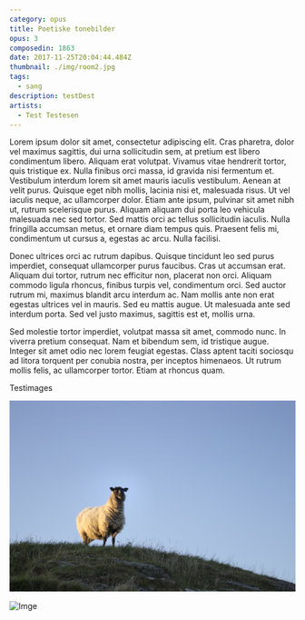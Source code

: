 ```yaml
---
category: opus
title: Poetiske tonebilder
opus: 3
composedin: 1863
date: 2017-11-25T20:04:44.484Z
thumbnail: ./img/room2.jpg
tags:
  - sang
description: testDest
artists:
  - Test Testesen
---
```

Lorem ipsum dolor sit amet, consectetur adipiscing elit. Cras pharetra, dolor vel maximus sagittis, dui urna sollicitudin sem, at pretium est libero condimentum libero. Aliquam erat volutpat. Vivamus vitae hendrerit tortor, quis tristique ex. Nulla finibus orci massa, id gravida nisi fermentum et. Vestibulum interdum lorem sit amet mauris iaculis vestibulum. Aenean at velit purus. Quisque eget nibh mollis, lacinia nisi et, malesuada risus. Ut vel iaculis neque, ac ullamcorper dolor. Etiam ante ipsum, pulvinar sit amet nibh ut, rutrum scelerisque purus. Aliquam aliquam dui porta leo vehicula malesuada nec sed tortor. Sed mattis orci ac tellus sollicitudin iaculis. Nulla fringilla accumsan metus, et ornare diam tempus quis. Praesent felis mi, condimentum ut cursus a, egestas ac arcu. Nulla facilisi.

Donec ultrices orci ac rutrum dapibus. Quisque tincidunt leo sed purus imperdiet, consequat ullamcorper purus faucibus. Cras ut accumsan erat. Aliquam dui tortor, rutrum nec efficitur non, placerat non orci. Aliquam commodo ligula rhoncus, finibus turpis vel, condimentum orci. Sed auctor rutrum mi, maximus blandit arcu interdum ac. Nam mollis ante non erat egestas ultrices vel in mauris. Sed eu mattis augue. Ut malesuada ante sed interdum porta. Sed vel justo maximus, sagittis est et, mollis urna.

Sed molestie tortor imperdiet, volutpat massa sit amet, commodo nunc. In viverra pretium consequat. Nam et bibendum sem, id tristique augue. Integer sit amet odio nec lorem feugiat egestas. Class aptent taciti sociosqu ad litora torquent per conubia nostra, per inceptos himenaeos. Ut rutrum mollis felis, ac ullamcorper tortor. Etiam at rhoncus quam.

Testimages

![Imge](./img/sheep.jpg)

![Imge](./img/boatinlake.jpg)
